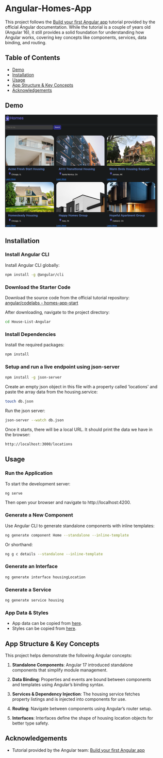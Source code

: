 # Angular-Homes-App

This project follows the [Build your first Angular app](https://angular.dev/tutorials/first-app) tutorial provided by the official Angular documentation. While the tutorial is a couple of years old (Angular 16), it still provides a solid foundation for understanding how Angular works, covering key concepts like components, services, data binding, and routing.

## Table of Contents

- [Demo](#demo)
- [Installation](#installation)
- [Usage](#usage)
- [App Structure & Key Concepts](#app-structure--key-concepts)
- [Acknowledgements](#acknowledgements)

## Demo

![Screenshot of home page](src/assets/home-page.png)

## Installation

### Install Angular CLI

Install Angular CLI globally:
```bash
npm install -g @angular/cli
```

### Download the Starter Code
Download the source code from the official tutorial repository:
[angular/codelabs - homes-app-start](https://github.com/angular/codelabs/tree/homes-app-start)

After downloading, navigate to the project directory:
```bash
cd House-List-Angular
```

### Install Dependencies
Install the required packages:
```bash
npm install
```

### Setup and run a live endpoint using json-server

```bash
npm install -g json-server
```

Create an empty json object in this file with a property called 'locations' and paste the array data from the housing.service:
```bash
touch db.json
```

Run the json server:
```bash
json-server --watch db.json
```

Once it starts, there will be a local URL. It should print the data we have in the browser:
```bash
http://localhost:3000/locations
```

## Usage

### Run the Application
To start the development server:

```bash
ng serve
```
Then open your browser and navigate to http://localhost:4200.

### Generate a New Component
Use Angular CLI to generate standalone components with inline templates:

```bash
ng generate component Home --standalone --inline-template
```

Or shorthand:
```bash
ng g c details --standalone --inline-template
```

### Generate an Interface
```bash
ng generate interface housingLocation
```

### Generate a Service
```bash
ng generate service housing
```

### App Data & Styles
- App data can be copied from [here](https://gist.github.com/MarkTechson/efe8a9d4727ef33949b78812e66db082).
- Styles can be copied from [here](https://gist.github.com/MarkTechson/fa601fdc856d26b3bfa5030dae147f00).


## App Structure & Key Concepts

This project helps demonstrate the following Angular concepts:

1. **Standalone Components**:
Angular 17 introduced standalone components that simplify module management.

2. **Data Binding**:
Properties and events are bound between components and templates using Angular’s binding syntax.

3. **Services & Dependency Injection**:
The housing service fetches property listings and is injected into components for use.

4. **Routing**:
Navigate between components using Angular’s router setup.

5. **Interfaces**:
Interfaces define the shape of housing location objects for better type safety.

## Acknowledgements

- Tutorial provided by the Angular team: [Build your first Angular app](https://angular.dev/tutorials/first-app)